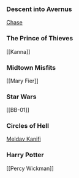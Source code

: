 
### Descent into Avernus
[Chase](Chase.md)

### The Prince of Thieves
[[Kanna]]

### Midtown Misfits
[[Mary Fier]]

### Star Wars
[[BB-01]]

### Circles of Hell
[Meldav Kanifi](Meldav%20Kanifi.md)

### Harry Potter
[[Percy Wickman]]
